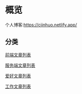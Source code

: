 # 概览
个人博客:https://cjinhuo.netlify.app/

## 分类
<a href="https://cjinhuo.netlify.app/categories/frontEnd/" target="_blank">前端文章列表</a>

<a href="https://cjinhuo.netlify.app/categories/end/" target="_blank">服务端文章列表</a>

<a href="https://cjinhuo.netlify.app/categories/hobby/" target="_blank">爱好文章列表</a>

<a href="https://cjinhuo.netlify.app/categories/work/" target="_blank">工作文章列表</a>

